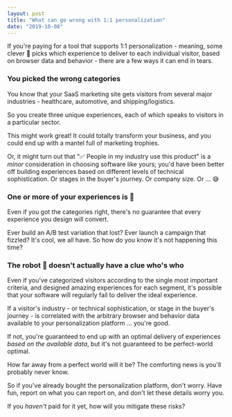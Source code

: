 ```yaml
---
layout: post
title: "What can go wrong with 1:1 personalization"
date: "2019-10-08"
---
```


If you're paying for a tool that supports 1:1 personalization - meaning, some clever 🤖 picks which experience to deliver to each individual visitor, based on browser data and behavior - there are a few ways it can end in tears.

### You picked the wrong categories

You know that your SaaS marketing site gets visitors from several major industries - healthcare, automotive, and shipping/logistics.

So you create three unique experiences, each of which speaks to visitors in a particular sector.

This might work great! It could totally transform your business, and you could end up with a mantel full of marketing trophies.

Or, it might turn out that "✅ People in my industry use this product" is a _minor_ consideration in choosing software like yours; you'd have been better off building experiences based on different levels of technical sophistication. Or stages in the buyer's journey. Or company size. Or ... 😅

### One or more of your experiences is 💩

Even if you got the categories right, there's no guarantee that every experience you design will convert.

Ever build an A/B test variation that lost? Ever launch a campaign that fizzled? It's cool, we all have. So how do you know it's not happening this time?

### The robot 🤖 doesn't actually have a clue who's who

Even if you've categorized visitors according to the single most important criteria, and designed amazing experiences for each segment, it's possible that your software will regularly fail to deliver the ideal experience.

If a visitor's industry - or technical sophistication, or stage in the buyer's journey - is correlated with the arbitrary browser and behavior data available to your personalization platform ... you're good.

If not, you're guaranteed to end up with an optimal delivery of experiences _based on the available data_, but it's not guaranteed to be perfect-world optimal.

How far away from a perfect world will it be? The comforting news is you'll probably never know.

So if you've already bought the personalization platform, don't worry. Have fun, report on what you can report on, and don't let these details worry you.

If you _haven't_ paid for it yet, how will you mitigate these risks?
